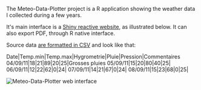 The Meteo-Data-Plotter project is a R application showing the weather data I collected during a few years.

It's main interface is a [Shiny reactive website](http://www.rstudio.com/shiny/), as illustrated below.
It can also export PDF, through R native interface.

Source data [are formatted in CSV](https://raw.github.com/wazari972/Meteo-Data-Plotter/master/Grenoble.csv) and look like that:

Date|Temp.min|Temp.max|Hygrometrie|Pluie|Pression|Commentaires
04/09/11|18|21|89|20|25|Grosses pluies
05/09/11|15|20|80|40|25|
06/09/11|12|22|62|0|24|
07/09/11|14|21|67|0|24|
08/09/11|15|23|68|0|25|


![Meteo-Data-Plotter web interface](https://raw.github.com/wazari972/Meteo-Data-Plotter/master/web/Meteo.png)
